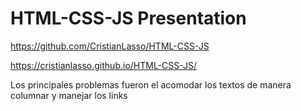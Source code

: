 # HTML-CSS-JS Presentation

https://github.com/CristianLasso/HTML-CSS-JS

https://cristianlasso.github.io/HTML-CSS-JS/

Los principales problemas fueron el acomodar los textos de manera columnar y manejar los links
